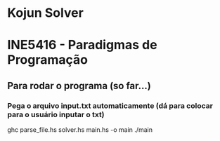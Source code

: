 # Kojun Solver
# INE5416 - Paradigmas de Programação

## Para rodar o programa (so far...)
### Pega o arquivo input.txt automaticamente (dá para colocar para o usuário inputar o txt)
ghc parse_file.hs solver.hs main.hs -o main
./main